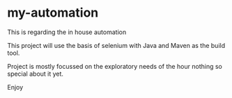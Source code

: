 # my-automation
This is regarding the in house automation 

This project will use the basis of selenium with Java and Maven as the build tool.

Project is mostly focussed on the exploratory needs of the hour nothing so special about it yet.

Enjoy
